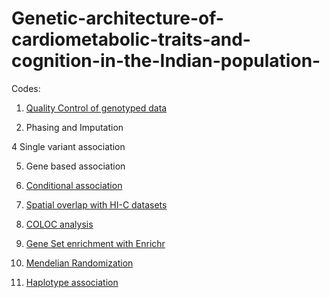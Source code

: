 # Genetic-architecture-of-cardiometabolic-traits-and-cognition-in-the-Indian-population-

Codes:

1. [Quality Control of genotyped data](https://github.com/ChakrabortyShreya/Genetic-architecture-of-cardiometabolic-traits-and-cognition-in-the-Indian-population-/blob/main/Scripts/1.QC_Steps.sh)
   
   
2. Phasing and Imputation


4 Single variant association

5. Gene based association

6. [Conditional association](https://github.com/ChakrabortyShreya/Genetic-architecture-of-cardiometabolic-traits-and-cognition-in-the-Indian-population-/blob/main/Scripts/COJO.py)

7. [Spatial overlap with HI-C datasets](https://github.com/ChakrabortyShreya/Genetic-architecture-of-cardiometabolic-traits-and-cognition-in-the-Indian-population-/blob/main/Scripts/HI-C-overlap-BrainTissues.R)
    
8. [COLOC analysis](https://github.com/ChakrabortyShreya/Genetic-architecture-of-cardiometabolic-traits-and-cognition-in-the-Indian-population-/blob/main/Scripts/COLOC.R)

9. [Gene Set enrichment with Enrichr](https://github.com/ChakrabortyShreya/Genetic-architecture-of-cardiometabolic-traits-and-cognition-in-the-Indian-population-/blob/main/Scripts/Enrichr.R)

10. [Mendelian Randomization](https://github.com/ChakrabortyShreya/Genetic-architecture-of-cardiometabolic-traits-and-cognition-in-the-Indian-population-/blob/main/Scripts/MR.R)
   
11. [Haplotype association](https://github.com/ChakrabortyShreya/Genetic-architecture-of-cardiometabolic-traits-and-cognition-in-the-Indian-population-/blob/main/Scripts/Haploview.sh)
 

